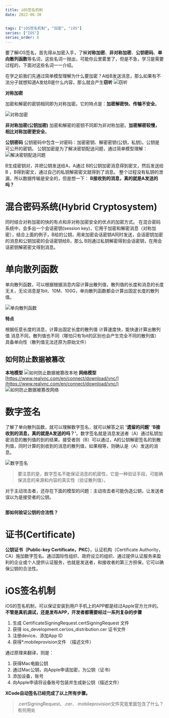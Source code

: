 ```yaml
---
title: iOS签名机制
date: 2022-06-30


tags: ["iOS签名机制", "加密", "iOS"]
series: ["IOS"]
series_order: 6
---
```



要了解iOS签名，首先得从加密入手，了解**对称加密**、**非对称加密**、**公钥密码**、**单向散列函数**等名词，这些名词一抛出，可能你云里雾里了，但是不急，学习是需要过程的，下面对这些名词一一介绍。

<!-- more -->

在学之前我们先通过简单模型理解为什么要加密？A给B发送消息，那么如果有不法分子就想知道A发给B是什么内容，那么就会产生**窃听**
![窃听](../images/ios-signing/1.png)

**对称加密**

加密和解密的密钥相同即为对称加密。它的特点是：**加密解密快、传输不安全**。

![对称加密](../images/ios-signing/2.png)


**非对称加密(公钥加密)**
加密和解密的密钥不同即为非对称加密。**加密解密较慢，相比对称加密更安全**。

**公钥密码**
公钥密码中包含一对密码：加密密钥、解密密钥(公钥，私钥)。公钥是可公开的密钥。
公钥加密是为了解决密钥配送问题，通过简单模型理解：
![解决密钥配送问题](../images/ios-signing/3.png)

B生成密钥对，并把公钥发送给A，A通过 B的公钥加密消息得到密文，然后发送给B ，B得到密文，通过自己的私钥解密密文就得到了消息。
整个过程没有私钥的泄漏，所以数据传输是安全的，但是想一下：
**B接收到的消息，真的就是A发送的吗？**

# 混合密码系统(Hybrid Cryptosystem)

同时结合对称加密的快的有点和非对称加密安全的优点的加密方式。
在混合密码系统中，会多出一个会话密钥(session key)，它用于加密和解密消息（对称加密），结合上面的例子，B给的公钥，用来加密会话密钥A同时发送，会话密钥加密的消息和公钥加密的会话密钥给B，那么 B则通过私钥解密得到会话密钥，在用会话密钥解密密文得到消息。

# 单向散列函数
单向散列函数，可以根据根据消息内容计算出散列值，散列值的长度和消息的长度无关，无论消息是1bit、10M、100G，单向散列函数都会计算出固定长度的散列值。

![单向散列函数](../images/ios-signing/4.png)

**特点**

根据任意长度的消息，计算出固定长度的散列值
计算速度快，能快速计算出散列值
消息不同，散列值也不同（哪怕只有1bit的区别也会产生完全不同的散列值）
具备单向性（散列值无法还原为原始文件）

## 如何防止数据被篡改

**本地模型**
![如何防止数据被篡改本地](../images/ios-signing/5.png)
**网络模型**
[https://www.realvnc.com/en/connect/download/vnc/](https://www.realvnc.com/en/connect/download/vnc/)
![如何防止数据被篡改网络](../images/ios-signing/6.png)

# 数字签名

了解了单向散列函数，就可以理解数字签名，就可以解答之前 **'遗留的问题' 'B接收到的消息，真的就是A发送的吗？'**。数字签名就是消息发送者（A）通过私钥加密消息的散列值的到的结果。接受者则（B）可以通过，A的公钥解密签名的到散列值，同时计算的到收到的消息的散列值，如果相等，则确认是（A）发送的消息。

![数字签名](../images/ios-signing/7.png)

> 要注意的是，数字签名不能保证消息的机密性，它是一种验证手段，可能确保消息的来源和内容的真实性（验证散列值）。

对于主动攻击者，还存在下面的模型的问题：主动攻击者可能伪造公钥，让发送者误以为是接受者的公钥。

![]()

**那如何验证公钥的合法性？**

# 证书(Certificate)

**公钥证书（Public-key Certificate，PKC）**，认证机构（Certificate Authority，CA）施加数字签名。通过国际性组织、政府设立的组织、通过提供认证服务来盈利的企业或个人提供认证服务，也就是发送者，和接收者的第三方担保，它可以确保公钥的合法性。
![]()

# iOS签名机制
iOS的签名机制，可以保证安装到用户手机上的APP都是经过Apple官方允许的。
**不管是真机调试，还是发布APP，开发者都需要经过一系列复杂的步骤**
1. 生成 CertificateSigningRequest.certSigningRequest 文件
2. 获得 ios_development.cer\ios_distribution.cer 证书文件
3. 注册device、添加App ID
4. 获得*.mobileprovision文件 （描述文件）

通过原理来翻译，则是：

1. 获得Mac电脑公钥
2. 通过Mac公钥，向Apple申请加密，为公钥（证书）
3. 添加设备，账号
4. 向Apple申请将设备账号包装并生成新公钥（描述文件）

**XCode自动签名已经完成了以上所有步骤。**


> .certSigningRequest、.cer、.mobileprovision文件究竟里面包含了什么？有何用处

